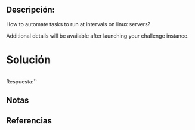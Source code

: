 ## Descripción:
How to automate tasks to run at intervals on linux servers?

Additional details will be available after launching your challenge instance.

# Solución
```bash

```
Respuesta:``
## Notas

## Referencias
 